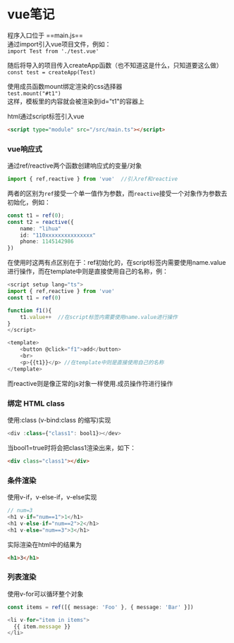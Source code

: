 # vue笔记

程序入口位于 ==main.js==   
通过import引入vue项目文件，例如：  
<code>import Test from './test.vue'</code>  

随后将导入的项目传入createApp函数（也不知道这是什么，只知道要这么做）  
<code>const test = createApp(Test)</code>

使用成员函数mount绑定渲染的css选择器  
<code>test.mount("#t1")</code>   
这样，模板里的内容就会被渲染到id="t1"的容器上

html通过script标签引入vue
```html
<script type="module" src="/src/main.ts"></script>
```

### vue响应式
通过ref/reactive两个函数创建响应式的变量/对象 
```ts 
import { ref,reactive } from 'vue'  //引入ref和reactive
```
两者的区别为<code>ref</code>接受一个单一值作为参数，而<code>reactive</code>接受一个对象作为参数去初始化，例如：
```ts
const t1 = ref(0);
const t2 = reactive({
    name: "lihua"
    id: "110xxxxxxxxxxxxxxx"
    phone: 1145142986
})
```
在使用时这两有点区别在于：ref初始化的，在script标签内需要使用name.value进行操作，而在template中则是直接使用自己的名称，例：
```ts
<script setup lang="ts">
import { ref,reactive } from 'vue'
const t1 = ref(0)

function f1(){
    t1.value++  //在script标签内需要使用name.value进行操作
}
</script>

<template>
    <button @click="f1">add</button>
    <br>
    <p>{{t1}}</p> //在template中则是直接使用自己的名称
</template>
```

而reactive则是像正常的js对象一样使用.成员操作符进行操作

### 绑定 HTML class
使用:class (v-bind:class 的缩写)实现
```ts
<div :class={"class1": bool1}></dev>
```
当bool1=true时将会把class1渲染出来，如下：
```html
<div class="class1"></div>
```

### 条件渲染
使用v-if，v-else-if，v-else实现
```ts
// num=3
<h1 v-if="num==1">1</h1>
<h1 v-else-if="num==2">2</h1>
<h1 v-else="num==3">3</h1>
```
实际渲染在html中的结果为
```html
<h1>3</h1>
```

### 列表渲染
使用v-for可以循环整个对象
```ts
const items = ref([{ message: 'Foo' }, { message: 'Bar' }])
```
```ts
<li v-for="item in items">
  {{ item.message }}
</li>
```